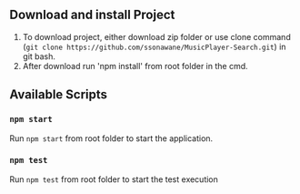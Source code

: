 ## Download and install Project

1. To download project, either download zip folder or use clone command (`git clone https://github.com/ssonawane/MusicPlayer-Search.git`) in git bash.
2. After download run 'npm install' from root folder in the cmd.

## Available Scripts

### `npm start`

Run `npm start` from root folder to start the application.

### `npm test`

Run `npm test` from root folder to start the test execution

